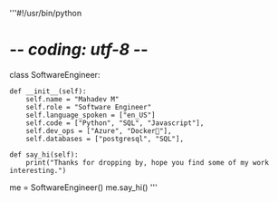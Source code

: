 '''#!/usr/bin/python
# -*- coding: utf-8 -*-
 
class SoftwareEngineer:
 
    def __init__(self):
        self.name = "Mahadev M"
        self.role = "Software Engineer"
        self.language_spoken = ["en_US"]
        self.code = ["Python", "SQL", "Javascript"],
        self.dev_ops = ["Azure", "Docker🐳"],
        self.databases = ["postgresql", "SQL"],
 
    def say_hi(self):
        print("Thanks for dropping by, hope you find some of my work interesting.")
 
me = SoftwareEngineer()
me.say_hi()
'''
